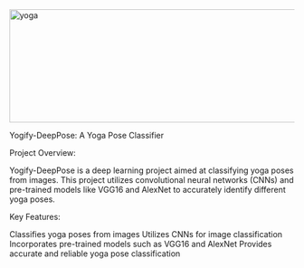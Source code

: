 <img src="https://github.com/Ashlrgs/Yogify-DeepPose--A_Yoga_Pose_Classifier/raw/main/yoga.jpg" alt="yoga" width="850" height="200">


Yogify-DeepPose: A Yoga Pose Classifier


Project Overview:

Yogify-DeepPose is a deep learning project aimed at classifying yoga poses from images. This project utilizes convolutional neural networks (CNNs) and pre-trained models like VGG16 and AlexNet to accurately identify different yoga poses.

Key Features:

Classifies yoga poses from images
Utilizes CNNs for image classification
Incorporates pre-trained models such as VGG16 and AlexNet
Provides accurate and reliable yoga pose classification

